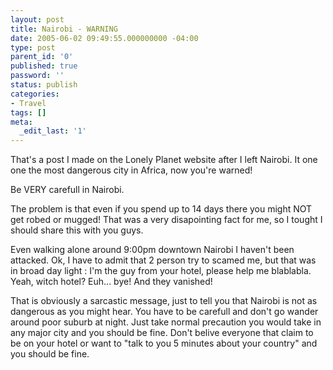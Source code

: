 ```yaml
---
layout: post
title: Nairobi - WARNING
date: 2005-06-02 09:49:55.000000000 -04:00
type: post
parent_id: '0'
published: true
password: ''
status: publish
categories:
- Travel
tags: []
meta:
  _edit_last: '1'
---
```

That's a post I made on the Lonely Planet website after I left Nairobi. It one one the most dangerous city in Africa, now you're warned!

Be VERY carefull in Nairobi.

The problem is that even if you spend up to 14 days there you might NOT get robed or mugged! That was a very disapointing fact for me, so I tought I should share this with you guys.

Even walking alone around 9:00pm downtown Nairobi I haven't been attacked. Ok, I have to admit that 2 person try to scamed me, but that was in broad day light : I'm the guy from your hotel, please help me blablabla. Yeah, witch hotel? Euh... bye! And they vanished!

That is obviously a sarcastic message, just to tell you that Nairobi is not as dangerous as you might hear. You have to be carefull and don't go wander around poor suburb at night. Just take normal precaution you would take in any major city and you should be fine. Don't belive everyone that claim to be on your hotel or want to "talk to you 5 minutes about your country" and you should be fine.

